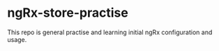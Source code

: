 # ngRx-store-practise
This repo is general practise and learning initial ngRx configuration and usage.
